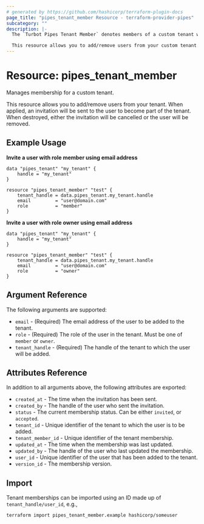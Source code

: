 ```yaml
---
# generated by https://github.com/hashicorp/terraform-plugin-docs
page_title: "pipes_tenant_member Resource - terraform-provider-pipes"
subcategory: ""
description: |-
  The `Turbot Pipes Tenant Member` denotes members of a custom tenant who can collaborate and share orgs, workspaces and connections.

  This resource allows you to add/remove users from your custom tenant. When applied, an invitation will be sent to the user to become part of the tenant. When destroyed, either the invitation will be cancelled or the user will be removed.
---
```


# Resource: pipes_tenant_member

Manages membership for a custom tenant.

This resource allows you to add/remove users from your tenant. When
applied, an invitation will be sent to the user to become part of the
tenant. When destroyed, either the invitation will be cancelled or the
user will be removed.

## Example Usage

**Invite a user with role member using email address**

```hcl
data "pipes_tenant" "my_tenant" {
	handle = "my_tenant"
}

resource "pipes_tenant_member" "test" {
	tenant_handle = data.pipes_tenant.my_tenant.handle
	email         = "user@domain.com"
	role          = "member"
}
```

**Invite a user with role owner using email address**

```hcl
data "pipes_tenant" "my_tenant" {
	handle = "my_tenant"
}

resource "pipes_tenant_member" "test" {
	tenant_handle = data.pipes_tenant.my_tenant.handle
	email         = "user@domain.com"
	role          = "owner"
}
```

## Argument Reference

The following arguments are supported:

- `email` - (Required) The email address of the user to be added to the tenant.
- `role` - (Required) The role of the user in the tenant. Must be one of `member` or `owner`.
- `tenant_handle` - (Required) The handle of the tenant to which the user will be added.

## Attributes Reference

In addition to all arguments above, the following attributes are exported:

- `created_at` - The time when the invitation has been sent.
- `created_by` - The handle of the user who sent the invitation.
- `status` - The current membership status. Can be either `invited`, or `accepted`.
- `tenant_id` - Unique identifier of the tenant to which the user is to be added.
- `tenant_member_id` - Unique identifier of the tenant membership.
- `updated_at` - The time when the membership was last updated.
- `updated_by` - The handle of the user who last updated the membership.
- `user_id` - Unique identifier of the user that has been added to the tenant.
- `version_id` - The membership version.

## Import

Tenant memberships can be imported using an ID made up of `tenant_handle/user_id`, e.g.,

```sh
terraform import pipes_tenant_member.example hashicorp/someuser
```
